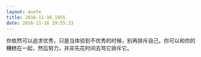 ```yaml
---
layout: quote
title: 2016-11-16_1955
date: 2016-11-16 19:55:33
---
```


你依然可以追求优秀，只是当体验到不优秀的时候，别再排斥自己。你可以和你的糟糕在一起，然后努力，并非先花时间去骂它排斥它。